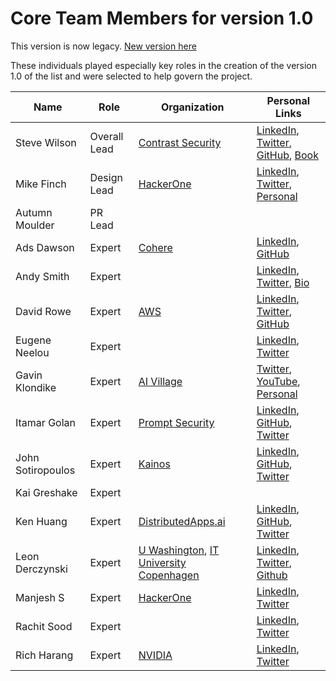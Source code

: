 
# Core Team Members for version 1.0

This version is now legacy.  [New version here](https://github.com/OWASP/www-project-top-10-for-large-language-model-applications/wiki/Core-Team)

These individuals played especially key roles in the creation of the version 1.0 of the list and were selected to help govern the project.

| Name               | Role           | Organization          | Personal Links                                                                       |
| ------------------ | -------------- | --------------------- | ----------------------------------------------------------------------------------- |
| Steve Wilson       | Overall Lead   | [Contrast Security](https://www.contrastsecurity.com/) | [LinkedIn](https://www.linkedin.com/in/wilsonsd/), [Twitter](https://twitter.com/virtualsteve), [GitHub](https://github.com/virtualsteve-star), [Book](https://www.contrastsecurity.com/hubfs/Cybersecurity%20and%20Artificial%20Intelligence%20Threats%20and%20Opportunities.pdf) |
| Mike Finch         | Design Lead    | [HackerOne](https://www.hackerone.com) | [LinkedIn](https://www.linkedin.com/in/mkfnch), [Twitter](https://twitter.com/mkfnch), [Personal](https://mkfnch.com) |
| Autumn Moulder     | PR Lead        |                       |                                                                                     |
| Ads Dawson         | Expert         | [Cohere](https://cohere.com) | [LinkedIn](https://www.linkedin.com/in/adamdawson0/), [GitHub](https://github.com/GangGreenTemperTatum) |
| Andy Smith         | Expert         |                       | [LinkedIn](https://www.linkedin.com/in/andysmith-uk/), [Twitter](https://twitter.com/rot169), [Bio](https://www.sans.org/profiles/andy-smith/)|
| David Rowe         | Expert         |   [AWS](http://aws.amazon.com)                    |    [LinkedIn](https://www.linkedin.com/in/davidprowe/),    [Twitter](https://twitter.com/davidprowe/), [GitHub](https://github.com/davidprowe)                                                                             |
| Eugene Neelou      | Expert         |                       | [LinkedIn](https://www.linkedin.com/in/eneelou/), [Twitter](https://twitter.com/eneelou) |
| Gavin Klondike     | Expert         | [AI Village](https://aivillage.org/) | [Twitter](https://twitter.com/GTKlondike), [YouTube](https://www.youtube.com/@NetsecExplained), [Personal](https://netsecexplained.com/) |
| Itamar Golan       | Expert         | [Prompt Security](https://prompt.security) | [LinkedIn](https://www.linkedin.com/in/itamar-g1), [GitHub](https://github.com/itamargol/openai/), [Twitter](https://twitter.com/ItakGol?t=7TpWIZxdszI22K0eSkatjA&s=09/) |
| John Sotiropoulos  | Expert         | [Kainos](https://kainos.com/) | [LinkedIn](https://www.linkedin.com/in/jsotiropoulos/), [GitHub](https://github.com/jsotiro), [Twitter](https://twitter.com/johnsotiro) |
| Kai Greshake       | Expert         |                       |                                                                                     |
| Ken Huang          | Expert         | [DistributedApps.ai](https://distributedapps.ai/) | [LinkedIn](https://www.linkedin.com/in/kenhuang8), [GitHub](https://github.com/kenhuangus), [Twitter](https://twitter.com/kenhuangus) |
| Leon Derczynski    | Expert         | [U Washington](https://www.uw.edu), [IT University Copenhagen](https://pure.itu.dk/en/persons/leon-derczynski/) | [LinkedIn](https://www.linkedin.com/in/leon-derczynski), [Twitter](https://twitter.com/LeonDerczynski), [Github](https://github.com/leondz/)|
| Manjesh S          | Expert         | [HackerOne](https://www.hackerone.com) | [LinkedIn](https://www.linkedin.com/in/manjesh24/), [Twitter](https://twitter.com/Manjesh24) | 
| Rachit Sood        | Expert         |  | [LinkedIn](https://www.linkedin.com/in/composedsecurity/), [Twitter](https://twitter.com/sn4kecharming)                                                                                    |
| Rich Harang | Expert | [NVIDIA](http://www.nvidia.com/) | [LinkedIn](https://www.linkedin.com/in/richharang/), [Twitter](https://twitter.com/rharang) |